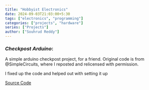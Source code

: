 ```yaml
---
title: "Hobbyist Electronics"
date: 2024-09-03T21:03:00+5:30
tags: ["electronics", "programming"]
categories: ["projects", "hardware"]
series: ["Projects"]
author: ["Souhrud Reddy"]
---
```


### *Checkpost Arduino*:
A simple arduino checkpost project, for a friend. Original code is from @SimpleCircuits, where I reposted and relicensed with permission. 

I fixed up the code and helped out with setting it up

[Source Code](https://github.com/sounddrill31/Checkpost-Arduino)
